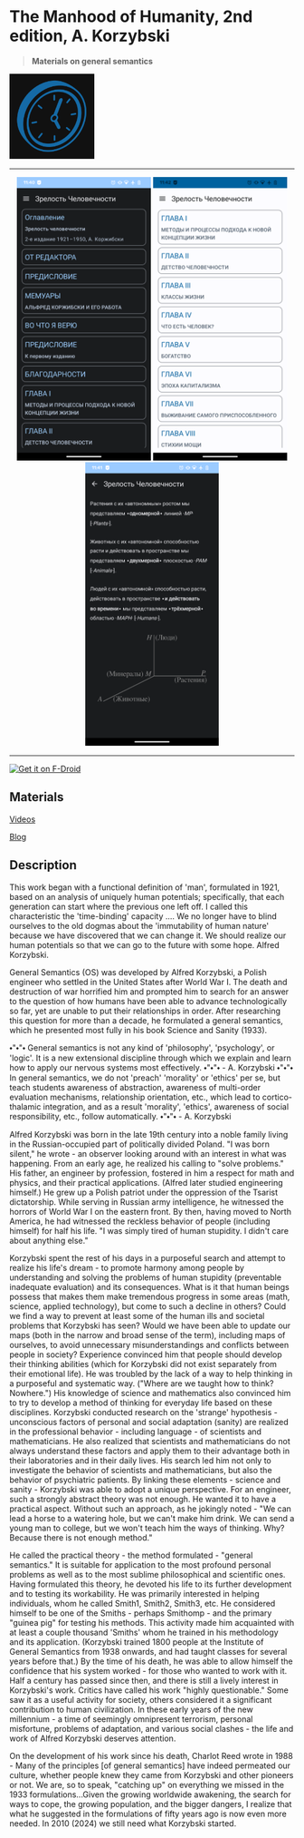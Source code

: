 The Manhood of Humanity, 2nd edition, A. Korzybski
=========
> **Materials on general semantics**  
<img src="graphics/icon.png" height="150">

---

<p align="center">
<img src="fastlane/metadata/android/en-US/images/phoneScreenshots/1.png" height="500">
<img src="fastlane/metadata/android/en-US/images/phoneScreenshots/2.png" height="500">
<img src="fastlane/metadata/android/en-US/images/phoneScreenshots/3.png" height="500">
</p>

---

<a href="https://f-droid.org/packages/com.timebinding.manhoodofhumanity" target="_blank">
<img src="https://f-droid.org/badge/get-it-on.png" alt="Get it on F-Droid" height="100"/></a>

## Materials

<a href="https://odysee.com/$/invite/@GS-RUS:f" target="_blank">Videos</a>

<a href="https://teletype.in/@czoc" target="_blank">Blog</a>

## Description

This work began with a functional definition of 'man', formulated in 1921, based on an analysis of uniquely human potentials; specifically, that each generation can start where the previous one left off. I called this characteristic the 'time-binding' capacity .... We no longer have to blind ourselves to the old dogmas about the 'immutability of human nature' because we have discovered that we can change it. We should realize our human potentials so that we can go to the future with some hope. Alfred Korzybski.

General Semantics (OS) was developed by Alfred Korzybski, a Polish engineer who settled in the United States after World War I. The death and destruction of war horrified him and prompted him to search for an answer to the question of how humans have been able to advance technologically so far, yet are unable to put their relationships in order. After researching this question for more than a decade, he formulated a general semantics, which he presented most fully in his book Science and Sanity (1933).

⬩"⬩"⬩ General semantics is not any kind of 'philosophy', 'psychology', or 'logic'. It is a new extensional discipline through which we explain and learn how to apply our nervous systems most effectively. ⬩"⬩"⬩ - A. Korzybski ⬩"⬩"⬩ In general semantics, we do not 'preach' 'morality' or 'ethics' per se, but teach students awareness of abstraction, awareness of multi-order evaluation mechanisms, relationship orientation, etc., which lead to cortico-thalamic integration, and as a result 'morality', 'ethics', awareness of social responsibility, etc., follow automatically. ⬩"⬩"⬩ - A. Korzybski

Alfred Korzybski was born in the late 19th century into a noble family living in the Russian-occupied part of politically divided Poland. "I was born silent," he wrote - an observer looking around with an interest in what was happening. From an early age, he realized his calling to "solve problems." His father, an engineer by profession, fostered in him a respect for math and physics, and their practical applications. (Alfred later studied engineering himself.) He grew up a Polish patriot under the oppression of the Tsarist dictatorship. While serving in Russian army intelligence, he witnessed the horrors of World War I on the eastern front. By then, having moved to North America, he had witnessed the reckless behavior of people (including himself) for half his life. "I was simply tired of human stupidity. I didn't care about anything else."

Korzybski spent the rest of his days in a purposeful search and attempt to realize his life's dream - to promote harmony among people by understanding and solving the problems of human stupidity (preventable inadequate evaluation) and its consequences. What is it that human beings possess that makes them make tremendous progress in some areas (math, science, applied technology), but come to such a decline in others? Could we find a way to prevent at least some of the human ills and societal problems that Korzybski has seen? Would we have been able to update our maps (both in the narrow and broad sense of the term), including maps of ourselves, to avoid unnecessary misunderstandings and conflicts between people in society? Experience convinced him that people should develop their thinking abilities (which for Korzybski did not exist separately from their emotional life). He was troubled by the lack of a way to help thinking in a purposeful and systematic way. ("Where are we taught how to think? Nowhere.") His knowledge of science and mathematics also convinced him to try to develop a method of thinking for everyday life based on these disciplines. Korzybski conducted research on the 'strange' hypothesis - unconscious factors of personal and social adaptation (sanity) are realized in the professional behavior - including language - of scientists and mathematicians. He also realized that scientists and mathematicians do not always understand these factors and apply them to their advantage both in their laboratories and in their daily lives. His search led him not only to investigate the behavior of scientists and mathematicians, but also the behavior of psychiatric patients. By linking these elements - science and sanity - Korzybski was able to adopt a unique perspective. For an engineer, such a strongly abstract theory was not enough. He wanted it to have a practical aspect. Without such an approach, as he jokingly noted - "We can lead a horse to a watering hole, but we can't make him drink. We can send a young man to college, but we won't teach him the ways of thinking. Why? Because there is not enough method."

He called the practical theory - the method formulated - "general semantics." It is suitable for application to the most profound personal problems as well as to the most sublime philosophical and scientific ones. Having formulated this theory, he devoted his life to its further development and to testing its workability. He was primarily interested in helping individuals, whom he called Smith1, Smith2, Smith3, etc. He considered himself to be one of the Smiths - perhaps Smithomp - and the primary "guinea pig" for testing his methods. This activity made him acquainted with at least a couple thousand 'Smiths' whom he trained in his methodology and its application. (Korzybski trained 1800 people at the Institute of General Semantics from 1938 onwards, and had taught classes for several years before that.) By the time of his death, he was able to allow himself the confidence that his system worked - for those who wanted to work with it. Half a century has passed since then, and there is still a lively interest in Korzybski's work. Critics have called his work "highly questionable." Some saw it as a useful activity for society, others considered it a significant contribution to human civilization. In these early years of the new millennium - a time of seemingly omnipresent terrorism, personal misfortune, problems of adaptation, and various social clashes - the life and work of Alfred Korzybski deserves attention. 

On the development of his work since his death, Charlot Reed wrote in 1988 - Many of the principles [of general semantics] have indeed permeated our culture, whether people knew they came from Korzybski and other pioneers or not. We are, so to speak, "catching up" on everything we missed in the 1933 formulations...Given the growing worldwide awakening, the search for ways to cope, the growing population, and the bigger dangers, I realize that what he suggested in the formulations of fifty years ago is now even more needed. In 2010 (2024) we still need what Korzybski started.
